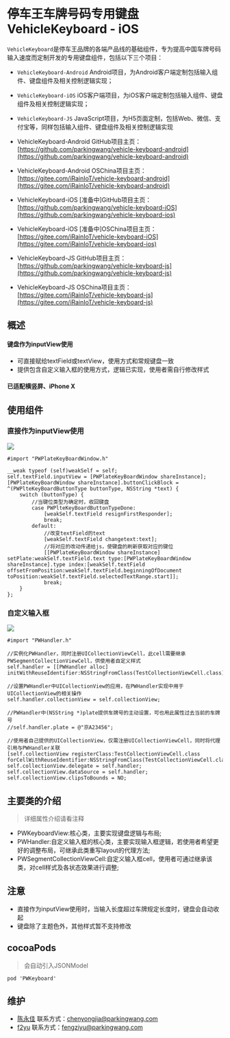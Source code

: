 
# 停车王车牌号码专用键盘 VehicleKeyboard - iOS

`VehicleKeyboard`是停车王品牌的各端产品线的基础组件，专为提高中国车牌号码输入速度而定制开发的专用键盘组件，包括以下三个项目：

- `VehicleKeyboard-Android` Android项目，为Android客户端定制包括输入组件、键盘组件及相关控制逻辑实现；
- `VehicleKeyboard-iOS` iOS客户端项目，为iOS客户端定制包括输入组件、键盘组件及相关控制逻辑实现；
- `VehicleKeyboard-JS` JavaScript项目，为H5页面定制，包括Web、微信、支付宝等，同样包括输入组件、键盘组件及相关控制逻辑实现

- VehicleKeyboard-Android GitHub项目主页： [https://github.com/parkingwang/vehicle-keyboard-android](https://github.com/parkingwang/vehicle-keyboard-android)
- VehicleKeyboard-Android OSChina项目主页： [https://gitee.com/iRainIoT/vehicle-keyboard-android](https://gitee.com/iRainIoT/vehicle-keyboard-android)

- VehicleKeyboard-iOS [准备中]GitHub项目主页： [https://github.com/parkingwang/vehicle-keyboard-iOS](https://github.com/parkingwang/vehicle-keyboard-ios)
- VehicleKeyboard-iOS [准备中]OSChina项目主页： [https://gitee.com/iRainIoT/vehicle-keyboard-iOS](https://gitee.com/iRainIoT/vehicle-keyboard-ios)

- VehicleKeyboard-JS GitHub项目主页： [https://github.com/parkingwang/vehicle-keyboard-js](https://github.com/parkingwang/vehicle-keyboard-js)
- VehicleKeyboard-JS OSChina项目主页： [https://gitee.com/iRainIoT/vehicle-keyboard-js](https://gitee.com/iRainIoT/vehicle-keyboard-js)

## 概述

#### 键盘作为inputView使用

* 可直接赋给textField或textView，使用方式和常规键盘一致
* 提供包含自定义输入框的使用方式，逻辑已实现，使用者需自行修改样式

#### 已适配横竖屏、iPhone X


## 使用组件

### 直接作为inputView使用

![](./PWK_TEXTFIELD.png)

```
#import "PWPlateKeyBoardWindow.h"

__weak typeof (self)weakSelf = self;
self.textField.inputView = [PWPlateKeyBoardWindow shareInstance];
[PWPlateKeyBoardWindow shareInstance].buttonClickBlock = ^(PWPlteKeyBoardButtonType buttonType, NSString *text) {
    switch (buttonType) {
        //当键位类型为确定时，收回键盘
        case PWPlteKeyBoardButtonTypeDone:
            [weakSelf.textField resignFirstResponder];
            break;
        default:
            //改变textField的text
            [weakSelf.textField changetext:text];
            //将对应的改动传递给js，使键盘的刷新获取对应的键位
            [[PWPlateKeyBoardWindow shareInstance] setPlate:weakSelf.textField.text type:[PWPlateKeyBoardWindow shareInstance].type index:[weakSelf.textField offsetFromPosition:weakSelf.textField.beginningOfDocument toPosition:weakSelf.textField.selectedTextRange.start]];
            break;
    }
};
```

### 自定义输入框

![](./PWK_CUSTOMVIEW.png)

```
#import "PWHandler.h"

//实例化PWHandler，同时注册UICollectionViewCell，此cell需要继承PWSegmentCollectionViewCell，供使用者自定义样式
self.handler = [[PWHandler alloc] initWithReuseIdentifier:NSStringFromClass(TestCollectionViewCell.class)];

//设置PWHandler中UICollectionView的应用，在PWHandler实现中用于UICollectionView的相关操作
self.handler.collectionView = self.collectionView;

//PWHandler中(NSString *)plate提供车牌号的主动设置，可也用此属性过去当前的车牌号
//self.handler.plate = @"京A23456";

//使用者自己提供的UICollectionView，仅需注册UICollectionViewCell，同时将代理引用与PWHandler关联
[self.collectionView registerClass:TestCollectionViewCell.class forCellWithReuseIdentifier:NSStringFromClass(TestCollectionViewCell.class)];
self.collectionView.delegate = self.handler;
self.collectionView.dataSource = self.handler;
self.collectionView.clipsToBounds = NO;

```

## 主要类的介绍

> 详细属性介绍请看注释

* PWKeyboardView:核心类，主要实现键盘逻辑与布局;
* PWHandler:自定义输入框的核心类，主要实现输入框逻辑，若使用者希望更好的调整布局，可继承此类重写layout的代理方法;
* PWSegmentCollectionViewCell:自定义输入框cell，使用者可通过继承该类，对cell样式及各状态效果进行调整;


## 注意

* 直接作为inputView使用时，当输入长度超过车牌规定长度时，键盘会自动收起
* 键盘除了主题色外，其他样式暂不支持修改

## cocoaPods

> 会自动引入JSONModel

```
pod 'PWKeyboard'
```

## 维护

- [陈永佳](https://github.com/yoojia) 联系方式：chenyongjia@parkingwang.com
- [f2yu](https://github.com/f2yu) 联系方式：fengziyu@parkingwang.com

